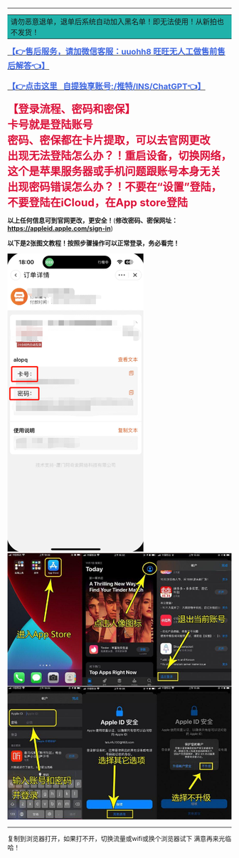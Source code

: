 

------

<table><tr><td bgcolor=#20B2AA
><font size=3>请勿恶意退单，退单后系统自动加入黑名单！即无法使用！从新拍也不发货！</td></tr></table></font>


**[<font size=4 color=#4169E1>【👉售后服务，请加微信客服：uuohh8  旺旺无人工做售前售后解答👈】</font>](Wechat/Wechat.md)**

**[<font size=4 color=#4169E1>【👉点击这里   自提独享账号:/推特/INS/ChatGPT👈】</font>](http://uuohh8.top/)**

**<font size=5 color=#DC143C>【登录流程、密码和密保】<br />卡号就是登陆账号<br />密码、密保都在卡片提取，可以去官网更改<br />出现无法登陆怎么办？！重启设备，切换网络，这个是苹果服务器或手机问题跟账号本身无关<br />出现密码错误怎么办？！不要在“设置”登陆，不要登陆在iCloud，在App store登陆</font>**



**以上任何信息可到官网更改，更安全！**(**修改密码、密保网址：https://appleid.apple.com/sign-in**)

**以下是2张图文教程！按照步骤操作可以正常登录，务必看完！**

![](微信截图_20230526181105.png) ![](login.png)

------

复制到浏览器打开，如果打不开，切换流量或wifi或换个浏览器试下
满意再来光临哈！